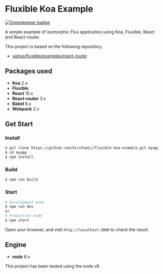 # Fluxible Koa Example

[![Greenkeeper badge](https://badges.greenkeeper.io/hirofumii/fluxible-koa-example.svg)](https://greenkeeper.io/)

A simple example of isomorphic Flux application using Koa, Fluxible, React and React-router.

This project is based on the following repository.

- [yahoo/fluxible/examples/react-router](https://github.com/yahoo/fluxible/tree/master/examples/react-router)


## Packages used

- **Koa** 2.x
- **Fluxible**
- **React** 15.x
- **React-router** 3.x
- **Babel** 6.x
- **Webpack** 2.x


## Get Start

### Install

```bash
$ git clone https://github.com/hirofumii/fluxible-koa-example.git myapp
$ cd myapp
$ npm install
```

### Build

```bash
$ npm run build
```

### Start

```bash
# Development mode
$ npm run dev
or
# Production mode
$ npm start
```

Open your browser, and visit `http://localhost:3000` to check the result.

## Engine

- **node** 6.x

This project has been tested using the node v6.
